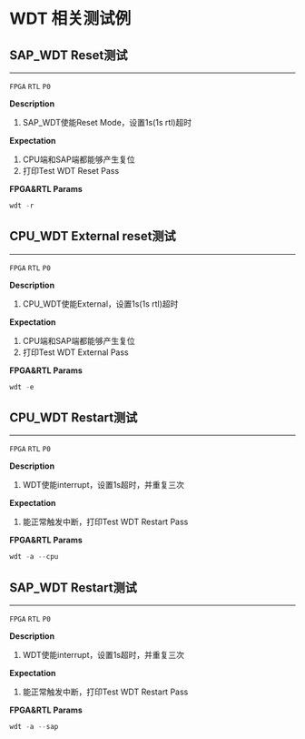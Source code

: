 # WDT 相关测试例

## SAP_WDT Reset测试

----
`FPGA` `RTL` `P0`

**Description**
1. SAP_WDT使能Reset Mode，设置1s(1s rtl)超时


**Expectation**

1. CPU端和SAP端都能够产生复位
2. 打印Test WDT Reset Pass

**FPGA&RTL Params**

```c
wdt -r
```

## CPU_WDT External reset测试

----
`FPGA` `RTL` `P0`

**Description**
1. CPU_WDT使能External，设置1s(1s rtl)超时

**Expectation**

1. CPU端和SAP端都能够产生复位
2. 打印Test WDT External Pass

**FPGA&RTL Params**

```c
wdt -e
```

## CPU_WDT Restart测试

----
`FPGA` `RTL` `P0`

**Description**

1. WDT使能interrupt，设置1s超时，并重复三次

**Expectation**

1. 能正常触发中断，打印Test WDT Restart Pass

**FPGA&RTL Params**

```c
wdt -a --cpu
```
## SAP_WDT Restart测试

----
`FPGA` `RTL` `P0`

**Description**

1. WDT使能interrupt，设置1s超时，并重复三次

**Expectation**

1. 能正常触发中断，打印Test WDT Restart Pass

**FPGA&RTL Params**

```c
wdt -a --sap
```

